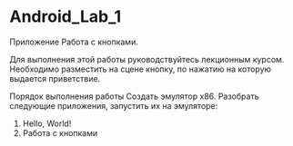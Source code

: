 # Android_Lab_1
Приложение Работа с кнопками.

Для выполнения этой работы руководствуйтесь лекционным курсом. Необходимо разместить на сцене кнопку, по нажатию на которую выдается приветствие.

Порядок выполнения  работы
Создать эмулятор x86.
Разобрать следующие приложения, запустить их на эмуляторе: 
1.	Hello, World!
2.	Работа с кнопками
